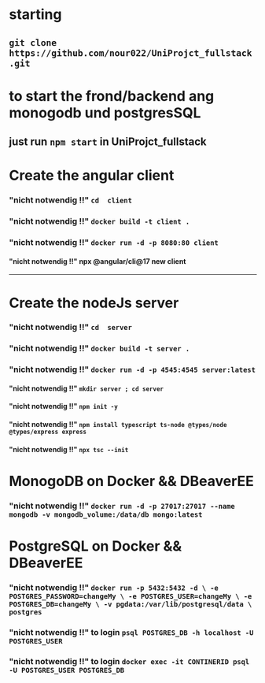 # starting

## `git clone https://github.com/nour022/UniProjct_fullstack.git`

# to start the frond/backend ang monogodb und postgresSQL

## just run `npm start` in UniProjct_fullstack

# Create the angular client

### "nicht notwendig !!" `cd  client`

### "nicht notwendig !!" `docker build -t client .`

### "nicht notwendig !!" `docker run -d -p 8080:80 client`

#### "nicht notwendig !!" npx @angular/cli@17 new client

---

# Create the nodeJs server

### "nicht notwendig !!" `cd  server`

### "nicht notwendig !!" `docker build -t server .`

### "nicht notwendig !!" `docker run -d -p 4545:4545 server:latest`

#### "nicht notwendig !!" `mkdir server ; cd server`

#### "nicht notwendig !!" `npm init -y`

#### "nicht notwendig !!" `npm install typescript ts-node @types/node @types/express express`

#### "nicht notwendig !!" `npx tsc --init`

# MonogoDB on Docker && DBeaverEE

### "nicht notwendig !!" `docker run -d -p 27017:27017 --name mongodb -v mongodb_volume:/data/db mongo:latest`

# PostgreSQL on Docker && DBeaverEE

### "nicht notwendig !!" `docker run -p 5432:5432 -d \ -e POSTGRES_PASSWORD=changeMy \ -e POSTGRES_USER=changeMy \ -e POSTGRES_DB=changeMy \ -v pgdata:/var/lib/postgresql/data \ postgres`

### "nicht notwendig !!" to login `psql POSTGRES_DB -h localhost -U POSTGRES_USER`

### "nicht notwendig !!" to login `docker exec -it CONTINERID psql -U POSTGRES_USER POSTGRES_DB`
